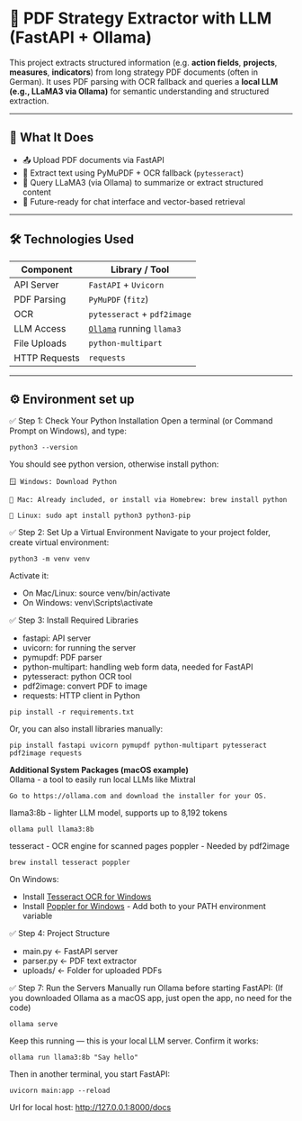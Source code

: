 # 📄 PDF Strategy Extractor with LLM (FastAPI + Ollama)

This project extracts structured information (e.g. **action fields**, **projects**, **measures**, **indicators**) from long strategy PDF documents (often in German). It uses PDF parsing with OCR fallback and queries a **local LLM (e.g., LLaMA3 via Ollama)** for semantic understanding and structured extraction.

---

## 🚀 What It Does

- 📤 Upload PDF documents via FastAPI
- 🧾 Extract text using PyMuPDF + OCR fallback (`pytesseract`)
- 🧠 Query LLaMA3 (via Ollama) to summarize or extract structured content
- 💬 Future-ready for chat interface and vector-based retrieval

---

## 🛠️ Technologies Used

| Component      | Library / Tool           |
|----------------|---------------------------|
| API Server     | `FastAPI` + `Uvicorn`     |
| PDF Parsing    | `PyMuPDF` (`fitz`)        |
| OCR            | `pytesseract` + `pdf2image` |
| LLM Access     | [`Ollama`](https://ollama.com) running `llama3` |
| File Uploads   | `python-multipart`        |
| HTTP Requests  | `requests`                |

---

## ⚙️ Environment set up

✅ Step 1: Check Your Python Installation
Open a terminal (or Command Prompt on Windows), and type:
```
python3 --version
```
You should see python version, otherwise install python:
```
🪟 Windows: Download Python

🍎 Mac: Already included, or install via Homebrew: brew install python

🐧 Linux: sudo apt install python3 python3-pip
```

✅ Step 2: Set Up a Virtual Environment
Navigate to your project folder, create virtual environment:
```
python3 -m venv venv
```
Activate it:
- On Mac/Linux: source venv/bin/activate
- On Windows: venv\Scripts\activate

✅ Step 3: Install Required Libraries
- fastapi: API server
- uvicorn: for running the server
- pymupdf: PDF parser
- python-multipart: handling web form data, needed for FastAPI
- pytesseract: python OCR tool
- pdf2image: convert PDF to image
- requests: HTTP client in Python
```
pip install -r requirements.txt
```
Or, you can also install libraries manually:
```
pip install fastapi uvicorn pymupdf python-multipart pytesseract pdf2image requests
```
**Additional System Packages (macOS example)**  
Ollama -  a tool to easily run local LLMs like Mixtral
```
Go to https://ollama.com and download the installer for your OS.
```
llama3:8b - lighter LLM model, supports up to 8,192 tokens
```
ollama pull llama3:8b
```
tesseract - OCR engine for scanned pages
poppler - Needed by pdf2image
```
brew install tesseract poppler
```
On Windows:
- Install [Tesseract OCR for Windows](https://github.com/tesseract-ocr/tesseract)
- Install [Poppler for Windows](https://blog.alivate.com.au/poppler-windows/) - 
Add both to your PATH environment variable

✅ Step 4: Project Structure
- main.py            ← FastAPI server
- parser.py          ← PDF text extractor
- uploads/           ← Folder for uploaded PDFs

✅ Step 7: Run the Servers
Manually run Ollama before starting FastAPI:
(If you downloaded Ollama as a macOS app, just open the app, no need for the code)
```
ollama serve
```
Keep this running — this is your local LLM server. Confirm it works:
```
ollama run llama3:8b "Say hello"
```
Then in another terminal, you start FastAPI:
```
uvicorn main:app --reload
```
Url for local host: http://127.0.0.1:8000/docs